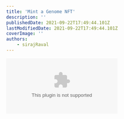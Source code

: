 ```yaml
---
title: 'Mint a Genome NFT'
description: ''
publishedDate: 2021-09-22T17:49:44.101Z
lastModifiedDate: 2021-09-22T17:49:44.101Z
coverImage: ''
authors:
    - sirajRaval
---
```


<Embed
	type="youtube"
	url="https://youtu.be/XOCuQAKhsMw"
	title="Mint a Genome NFT"
/>
